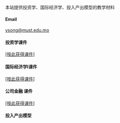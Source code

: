


本站提供投资学、国际经济学、投入产出模型的教学材料

#### Email
ysong@must.edu.mo

#### 投资学课件
[[按此获得课件]](https://www.070709.xyz/ppt.htm)
#### 国际经济学I课件
[[按此获得课件]](https://070709.xyz/ie.htm)
#### 公司金融 课件
[[按此获得课件]](https://070709.xyz/cf.htm)
#### 投入产出模型
